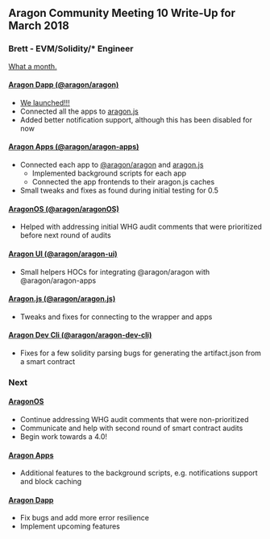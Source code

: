 ## Aragon Community Meeting 10 Write-Up for March 2018

### Brett - EVM/Solidity/\* Engineer

[What a month.](https://github.com/sohkai#js-contribution-activity)

#### [Aragon Dapp (@aragon/aragon)](https://github.com/aragon/aragon)

- [We launched!!!](https://www.youtube.com/watch?v=_ly1vzVHMsc)
- Connected all the apps to [aragon.js](https://github.com/aragon/aragon.js)
- Added better notification support, although this has been disabled for now

#### [Aragon Apps (@aragon/aragon-apps)](https://github.com/aragon/aragon-apps)

- Connected each app to [@aragon/aragon](https://github.com/aragon/aragon) and [aragon.js](https://github.com/aragon/aragon.js)
    - Implemented background scripts for each app
    - Connected the app frontends to their aragon.js caches
- Small tweaks and fixes as found during initial testing for 0.5

#### [AragonOS (@aragon/aragonOS)](https://github.com/aragon/aragonOS)

- Helped with addressing initial WHG audit comments that were prioritized before next round of audits

#### [Aragon UI (@aragon/aragon-ui)](https://github.com/aragon/aragon-ui)

- Small helpers HOCs for integrating @aragon/aragon with @aragon/aragon-apps

#### [Aragon.js (@aragon/aragon.js)](https://github.com/aragon/aragon.js)

- Tweaks and fixes for connecting to the wrapper and apps

#### [Aragon Dev Cli (@aragon/aragon-dev-cli)](https://github.com/aragon/aragon-dev-cli)

- Fixes for a few solidity parsing bugs for generating the artifact.json from a smart contract

### Next

#### [AragonOS](https://github.com/aragon/aragonOS)

- Continue addressing WHG audit comments that were non-prioritized
- Communicate and help with second round of smart contract audits
- Begin work towards a 4.0!

#### [Aragon Apps](https://github.com/aragon/aragon-apps)

- Additional features to the background scripts, e.g. notifications support and block caching

#### [Aragon Dapp](https://github.com/aragon/aragon)

- Fix bugs and add more error resilience
- Implement upcoming features
